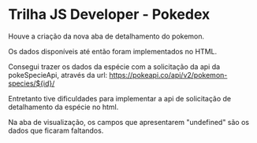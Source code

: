 # Trilha JS Developer - Pokedex

Houve a criação da nova aba de detalhamento do pokemon. 

Os dados disponíveis até então foram implementados no HTML. 

Consegui trazer os dados da espécie com a solicitação da api da pokeSpecieApi, através da url: https://pokeapi.co/api/v2/pokemon-species/${id}/

Entretanto tive dificuldades para implementar a api de solicitação de detalhamento da espécie no html.

Na aba de visualização, os campos que apresentarem "undefined" são os dados que ficaram faltandos.